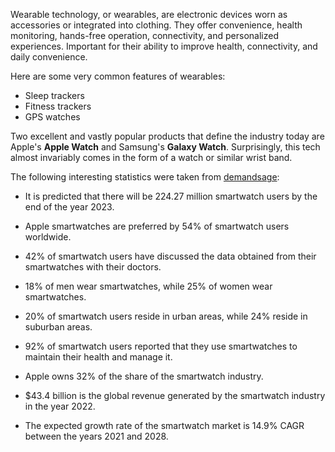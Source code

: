 Wearable technology, or wearables, are electronic devices worn as accessories or integrated into clothing. They offer convenience, health monitoring, hands-free operation, connectivity, and personalized experiences. Important for their ability to improve health, connectivity, and daily convenience.

Here are some very common features of wearables:
- Sleep trackers
- Fitness trackers
- GPS watches

Two excellent and vastly popular products that define the industry today are Apple's <b>Apple Watch</b> and Samsung's <b>Galaxy Watch</b>. Surprisingly, this tech almost invariably comes in the form of a watch or similar wrist band. 



The following interesting statistics were taken from [demandsage](https://www.demandsage.com/smartwatch-statistics/):

- It is predicted that there will be 224.27 million smartwatch users by the end of the year 2023.
- Apple smartwatches are preferred by 54% of smartwatch users worldwide. 
- 42% of smartwatch users have discussed the data obtained from their smartwatches with their doctors. 
- 18% of men wear smartwatches, while 25% of women wear smartwatches. 
- 20% of smartwatch users reside in urban areas, while 24% reside in suburban areas. 
- 92% of smartwatch users reported that they use smartwatches to maintain their health and manage it. 
- Apple owns 32% of the share of the smartwatch industry. 

- $43.4 billion is the global revenue generated by the smartwatch industry in the year 2022. 

- The expected growth rate of the smartwatch market is 14.9% CAGR between the years 2021 and 2028. 